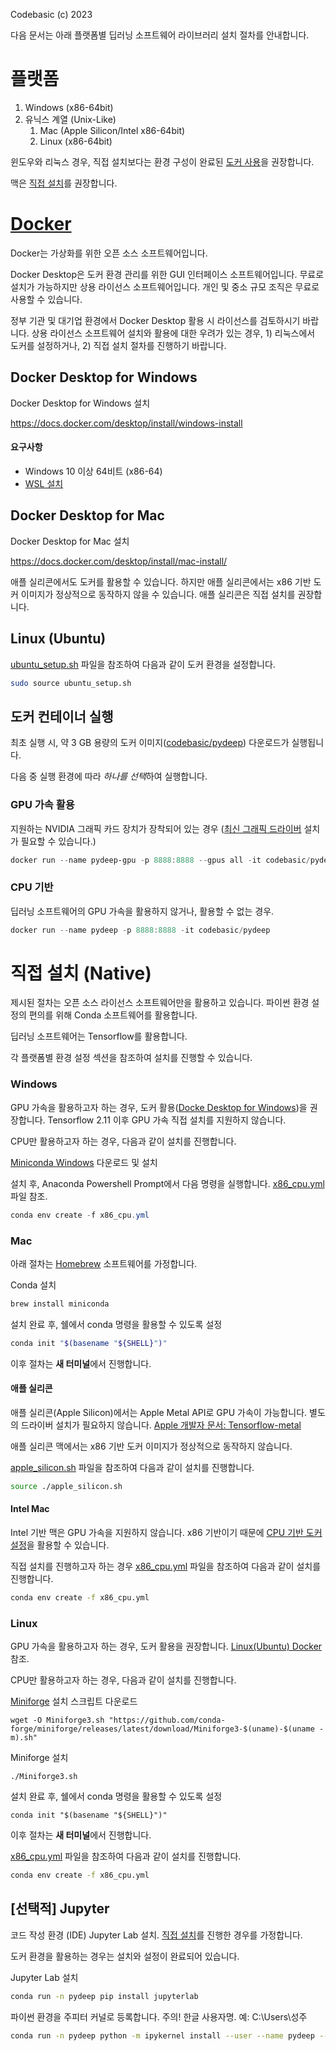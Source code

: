 Codebasic (c) 2023

다음 문서는 아래 플랫폼별 딥러닝 소프트웨어 라이브러리 설치 절차를 안내합니다.

# 플랫폼

1. Windows (x86-64bit)
1. 유닉스 계열 (Unix-Like)
    1. Mac (Apple Silicon/Intel x86-64bit)
    1. Linux (x86-64bit)

윈도우와 리눅스 경우, 직접 설치보다는 환경 구성이 완료된 [도커 사용](#docker)을 권장합니다. 

맥은 [직접 설치](#mac)를 권장합니다.

# [Docker](https://docs.docker.com/get-started/overview/)

Docker는 가상화를 위한 오픈 소스 소프트웨어입니다.

Docker Desktop은 도커 환경 관리를 위한 GUI 인터페이스 소프트웨어입니다. 무료로 설치가 가능하지만 상용 라이선스 소프트웨어입니다. 개인 및 중소 규모 조직은 무료로 사용할 수 있습니다.

정부 기관 및 대기업 환경에서 Docker Desktop 활용 시 라이선스를 검토하시기 바랍니다. 상용 라이선스 소프트웨어 설치와 활용에 대한 우려가 있는 경우, 1) 리눅스에서 도커를 설정하거나, 2) 직접 설치 절차를 진행하기 바랍니다.

## Docker Desktop for Windows

Docker Desktop for Windows 설치

https://docs.docker.com/desktop/install/windows-install

#### 요구사항

* Windows 10 이상 64비트 (x86-64)
* [WSL 설치](https://learn.microsoft.com/ko-kr/windows/wsl/install#install-wsl-command)

## Docker Desktop for Mac

Docker Desktop for Mac 설치

https://docs.docker.com/desktop/install/mac-install/

애플 실리콘에서도 도커를 활용할 수 있습니다. 하지만 애플 실리콘에서는 x86 기반 도커 이미지가 정상적으로 동작하지 않을 수 있습니다. 애플 실리콘은 직접 설치를 권장합니다.


## Linux (Ubuntu)

[ubuntu_setup.sh](ubuntu_setup.sh) 파일을 참조하여 다음과 같이 도커 환경을 설정합니다.

```bash
sudo source ubuntu_setup.sh
```

## 도커 컨테이너 실행

최초 실행 시, 약 3 GB 용량의 도커 이미지([codebasic/pydeep](https://hub.docker.com/r/codebasic/pydeep)) 다운로드가 실행됩니다.

다음 중 실행 환경에 따라 *하나를 선택*하여 실행합니다.

### GPU 가속 활용

지원하는 NVIDIA 그래픽 카드 장치가 장착되어 있는 경우 ([최신 그래픽 드라이버](https://www.nvidia.co.kr/Download/index.aspx?lang=kr) 설치가 필요할 수 있습니다.)

```powershell
docker run --name pydeep-gpu -p 8888:8888 --gpus all -it codebasic/pydeep
```

### CPU 기반

딥러닝 소프트웨어의 GPU 가속을 활용하지 않거나, 활용할 수 없는 경우. 

```powershell
docker run --name pydeep -p 8888:8888 -it codebasic/pydeep
```

# 직접 설치 (Native)

제시된 절차는 오픈 소스 라이선스 소프트웨어만을 활용하고 있습니다. 파이썬 환경 설정의 편의를 위해 Conda 소프트웨어를 활용합니다.

딥러닝 소프트웨어는 Tensorflow를 활용합니다.

각 플랫폼별 환경 설정 섹션을 참조하여 설치를 진행할 수 있습니다.

### Windows

GPU 가속을 활용하고자 하는 경우, 도커 활용([Docke Desktop for Windows](#docker-desktop-for-windows))을 권장합니다. Tensorflow 2.11 이후 GPU 가속 직접 설치를 지원하지 않습니다.

CPU만 활용하고자 하는 경우, 다음과 같이 설치를 진행합니다.

[Miniconda Windows](https://repo.anaconda.com/miniconda/Miniconda3-latest-Windows-x86_64.exe) 다운로드 및 설치

설치 후, Anaconda Powershell Prompt에서 다음 명령을 실행합니다. [x86_cpu.yml](x86_cpu.yml) 파일 참조.

```powershell
conda env create -f x86_cpu.yml
```

### Mac

아래 절차는 [Homebrew](https://brew.sh/index_ko) 소프트웨어를 가정합니다.

Conda 설치

```zsh
brew install miniconda
```

설치 완료 후, 쉘에서 conda 명령을 활용할 수 있도록 설정
```zsh
conda init "$(basename "${SHELL}")"
```

이후 절차는 **새 터미널**에서 진행합니다. 

#### 애플 실리콘

애플 실리콘(Apple Silicon)에서는 Apple Metal API로 GPU 가속이 가능합니다. 별도의 드라이버 설치가 필요하지 않습니다. [Apple 개발자 문서: Tensorflow-metal](https://developer.apple.com/metal/tensorflow-plugin/)


애플 실리콘 맥에서는 x86 기반 도커 이미지가 정상적으로 동작하지 않습니다.

[apple_silicon.sh](apple_silicon.sh) 파일을 참조하여 다음과 같이 설치를 진행합니다.

```zsh
source ./apple_silicon.sh
```

#### Intel Mac

Intel 기반 맥은 GPU 가속을 지원하지 않습니다. x86 기반이기 때문에 [CPU 기반 도커 설정](#cpu-기반)을 활용할 수 있습니다.

직접 설치를 진행하고자 하는 경우 [x86_cpu.yml](x86_cpu.yml) 파일을 참조하여 다음과 같이 설치를 진행합니다. 

```bash
conda env create -f x86_cpu.yml
```

### Linux

GPU 가속을 활용하고자 하는 경우, 도커 활용을 권장합니다. [Linux(Ubuntu) Docker](#linux-ubuntu) 참조.

CPU만 활용하고자 하는 경우, 다음과 같이 설치를 진행합니다. 

[Miniforge](https://github.com/conda-forge/miniforge) 설치 스크립트 다운로드
```
wget -O Miniforge3.sh "https://github.com/conda-forge/miniforge/releases/latest/download/Miniforge3-$(uname)-$(uname -m).sh"
```

Miniforge 설치
```
./Miniforge3.sh
```

설치 완료 후, 쉘에서 conda 명령을 활용할 수 있도록 설정
```
conda init "$(basename "${SHELL}")"
```
이후 절차는 **새 터미널**에서 진행합니다. 

[x86_cpu.yml](x86_cpu.yml) 파일을 참조하여 다음과 같이 설치를 진행합니다. 

```bash
conda env create -f x86_cpu.yml
```

##  [선택적] Jupyter

코드 작성 환경 (IDE) Jupyter Lab 설치. [직접 설치](#직접-설치-native)를 진행한 경우를 가정합니다. 

도커 환경을 활용하는 경우는 설치와 설정이 완료되어 있습니다.

Jupyter Lab 설치

```bash
conda run -n pydeep pip install jupyterlab
```

파이썬 환경을 주피터 커널로 등록합니다. 주의! 한글 사용자명. 예: C:\Users\성주

```bash
conda run -n pydeep python -m ipykernel install --user --name pydeep --display-name "pydeep"
```